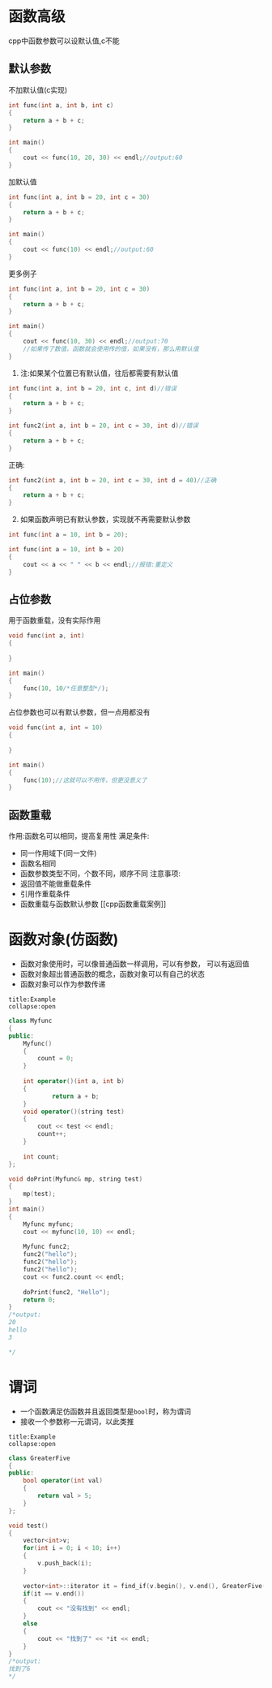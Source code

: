 # 函数高级
cpp中函数参数可以设默认值,c不能
## 默认参数
不加默认值(c实现)
```cpp
int func(int a, int b, int c)
{
	return a + b + c;
}

int main()
{
	cout << func(10, 20, 30) << endl;//output:60
}
```
加默认值
```cpp
int func(int a, int b = 20, int c = 30)
{
	return a + b + c;
}

int main()
{
	cout << func(10) << endl;//output:60
}
```
更多例子
```cpp
int func(int a, int b = 20, int c = 30)
{
	return a + b + c;
}

int main()
{
	cout << func(10, 30) << endl;//output:70
	//如果传了数值，函数就会使用传的值，如果没有，那么用默认值
}
```
1. 注:如果某个位置已有默认值，往后都需要有默认值
```cpp
int func(int a, int b = 20, int c, int d)//错误
{
	return a + b + c;
}

int func2(int a, int b = 20, int c = 30, int d)//错误
{
	return a + b + c;
}
```
正确:
```cpp
int func2(int a, int b = 20, int c = 30, int d = 40)//正确
{
	return a + b + c;
}
```
2. 如果函数声明已有默认参数，实现就不再需要默认参数
```cpp
int func(int a = 10, int b = 20);

int func(int a = 10, int b = 20)
{
	cout << a << " " << b << endl;//报错:重定义
}
```

## 占位参数
用于函数重载，没有实际作用
```cpp
void func(int a, int)
{
	
}

int main()
{
	func(10, 10/*任意整型*/);
}
```
占位参数也可以有默认参数，但一点用都没有
```cpp
void func(int a, int = 10)
{
	
}

int main()
{
	func(10);//这就可以不用传，但更没意义了
}
```

## 函数重载
作用:函数名可以相同，提高复用性
满足条件:
* 同一作用域下(同一文件)
* 函数名相同
* 函数参数类型不同，个数不同，顺序不同
注意事项:
* 返回值不能做重载条件
* 引用作重载条件
* 函数重载与函数默认参数
[[cpp函数重载案例]]

# 函数对象(仿函数)
- 函数对象使用时，可以像普通函数一样调用，可以有参数， 可以有返回值
- 函数对象超出普通函数的概念，函数对象可以有自己的状态
- 函数对象可以作为参数传递
```ad-example
title:Example
collapse:open
```
```cpp
class Myfunc
{
public:
    Myfunc()
    {
        count = 0;
    }
    
    int operator()(int a, int b)
    {
            return a + b;
    }
    void operator()(string test)
    {
        cout << test << endl;
        count++;
    }
    
    int count;
};

void doPrint(Myfunc& mp, string test)
{
    mp(test);
}
int main()
{
    Myfunc myfunc;
    cout << myfunc(10, 10) << endl;
    
    Myfunc func2;
    func2("hello");
    func2("hello");
    func2("hello");
    cout << func2.count << endl;
    
    doPrint(func2, "Hello");
    return 0;
}
/*output:
20
hello
3

*/
```

# 谓词
- 一个函数满足仿函数并且返回类型是`bool`时，称为谓词
- 接收一个参数称一元谓词，以此类推
```ad-example
title:Example
collapse:open
```
```cpp
class GreaterFive
{
public:
    bool operator(int val)
    {
        return val > 5;
    }
};

void test()
{
    vector<int>v;
    for(int i = 0; i < 10; i++)
    {
        v.push_back(i);
    }
    
    vector<int>::iterator it = find_if(v.begin(), v.end(), GreaterFive());//谓词使用
    if(it == v.end())
    {
        cout << "没有找到" << endl;
    }
    else
    {
        cout << "找到了" << *it << endl;
    }
}
/*output:
找到了6
*/
```

